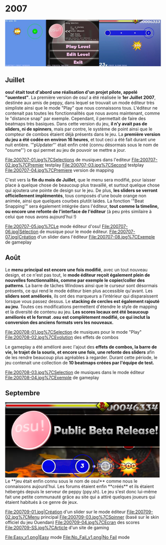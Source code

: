 2007
====

![](Osu2007.jpg "Osu2007.jpg")

Juillet
-------

**osu! était tout d'abord une réalisation d'un projet pilote, appelé "ouentest"**. La première version de osu! a été réalisée le **1er Juillet 2007**, destinée aux amis de peppy, dans lequel se trouvait un mode éditeur très simpliste ainsi que le mode "Play" que nous connaissons tous. L'éditeur ne contenait pas toutes les fonctionnalités que nous avons maintenant, comme le "distance snap" par exemple. Cependant, il permettait de faire des beatmaps très basiques. Dans cette version du jeu, **il n'y avait pas de sliders, ni de spinners**, mais par contre, le système de point ainsi que le compteur de combos étaient déjà présents dans le jeu. La **première version du jeu a été codée en environ 16 heures**, et tout ceci a été fait durant une nuit entière. '"pUpdater"' était enfin créé (connu désormais sous le nom de "osume"') ce qui permet au jeu de pouvoir se mettre a jour.

<File:200707-01.jpg%7CSelections> de musiques dans l'editeur <File:200707-02.jpg%7CPremier> testplay <File:200707-03.jpg%7CSecond> testplay <File:200707-04.jpg%7CPremiere> version de mapping

C'est vers la **fin du mois de Juillet**, que le menu sera modifié, pour laisser place à quelque chose de beaucoup plus travaillé, et surtout quelque chose qui ajoutera une pointe de design sur le jeu. De plus, **les sliders se verront officiellement implémentés**, tous composés d'une boule orange non animée, ainsi que quelques courbes plutôt laides. La fonction '"Beat Snapping'" sera également intégrée dans l'éditeur, **tout comme la timeline, ou encore une refonte de l'interface de l'éditeur** (à peu près similaire à celui que nous avons aujourd'hui !)

<File:200707-05.jpg%7CLe> mode éditeur d'osu! [File:200707-06.jpg|Sélection](File:200707-06.jpg%7CSélection) de musique pour le mode éditeur. [File:200707-07.jpg|Création](File:200707-07.jpg%7CCréation) d'un slider dans l'éditeur <File:200707-08.jpg%7CExemple> de gameplay

Août
----

Le **menu principal est encore une fois modifié**, avec un tout nouveau design, et ce n'est pas tout, le **mode éditeur reçoit également plein de nouvelles fonctionnalités, comme par exemple le copier/coller des patterns**. La barre de tâches Windows ainsi que le curseur sont désormais présents, ce qui rend le mode éditeur bien plus accessible qu'avant. Les **sliders sont améliorés**, ils ont des marqueurs a l’intérieur qui disparaissent lorsque vous passez dessus. Le **stacking de cercles est également rajouté au jeu**. Toutes ces modifications permettent d'étendre le style de mapping et la diversité de contenu au jeu. **Les scores locaux ont été beaucoup améliorés et le format .osu est complètement modifié, ce qui inclut la conversion des anciens formats vers les nouveaux.**

<File:200708-01.jpg%7CSelection> de musiques pour le mode "Play" <File:200708-02.jpg%7CEvolution> des effets de combos

Le gameplay a été amélioré avec l'ajout des **effets de combos, la barre de vie, le trajet de la souris, et encore une fois, une refonte des sliders** afin de les rendre beaucoup plus agréables à regarder. Durant cette période, le jeu contenait une collection de **10 beatmaps créées par l'équipe de test.**

<File:200708-03.jpg%7CSelection> de musiques dans le mode éditeur <File:200708-04.jpg%7CExemple> de gameplay

Septembre
---------

<img src="200709-Release.png" title="fig:200709-Release.png" alt="200709-Release.png" width="500" />
Le **jeu était enfin connu sous le nom de osu!** comme nous le connaissons aujourd'hui. Les forums étaient enfin **créés** et ils étaient hébergés depuis le serveur de peppy (ppy.sh). Le jeu s'est donc lui-même fait une petite communauté grâce au site <http://www.bemanistyle.com> qui a attiré quelques joueurs qui étaient habitués à ce genre de jeux.

[File:200709-01.jpg|Création](File:200709-01.jpg%7CCréation) d'un slider sur le mode éditeur <File:200709-02.jpg%7CMenu> principal <File:200709-03.jpg%7CSpinner> (basé sur le skin officiel du jeu Ouendan) <File:200709-04.jpg%7CEcran> des scores <File:200709-SS.jpg%7CArticle> d'un site de gaming

<File:Easy_v1.png>|[Easy](EZ "wikilink") mode <File:No_Fail_v1.png>|[No Fail](No_Fail "wikilink") mode
